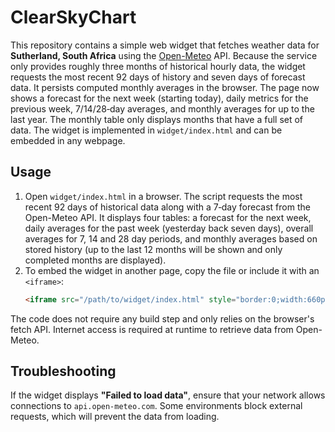 # ClearSkyChart

This repository contains a simple web widget that fetches weather data for **Sutherland, South Africa** using the [Open-Meteo](https://open-meteo.com/) API. Because the service only provides roughly three months of historical hourly data, the widget requests the most recent 92 days of history and seven days of forecast data. It persists computed monthly averages in the browser. The page now shows a forecast for the next week (starting today), daily metrics for the previous week, 7/14/28‑day averages, and monthly averages for up to the last year. The monthly table only displays months that have a full set of data. The widget is implemented in `widget/index.html` and can be embedded in any webpage.

## Usage

1. Open `widget/index.html` in a browser. The script requests the most recent 92 days of historical data along with a 7‑day forecast from the Open-Meteo API. It displays four tables: a forecast for the next week, daily averages for the past week (yesterday back seven days), overall averages for 7, 14 and 28 day periods, and monthly averages based on stored history (up to the last 12 months will be shown and only completed months are displayed).
2. To embed the widget in another page, copy the file or include it with an `<iframe>`:
   ```html
   <iframe src="/path/to/widget/index.html" style="border:0;width:660px;height:600px"></iframe>
   ```

The code does not require any build step and only relies on the browser's fetch API. Internet access is required at runtime to retrieve data from Open-Meteo.

## Troubleshooting

If the widget displays **"Failed to load data"**, ensure that your network
allows connections to `api.open-meteo.com`. Some environments block external
requests, which will prevent the data from loading.
